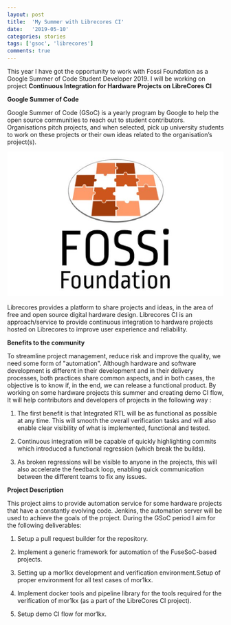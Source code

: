 ```yaml
---
layout: post
title:  'My Summer with Librecores CI'
date:   '2019-05-10'
categories: stories
tags: ['gsoc', 'librecores']
comments: true
---
```


This year I have got the opportunity to work with Fossi Foundation as a Google Summer of Code Student Developer 2019. 
I will be working on project <strong>Continuous Integration for Hardware Projects on LibreCores CI</strong>

<strong>Google Summer of Code</strong>

Google Summer of Code (GSoC) is a yearly program by Google to help the open source communities to 
reach out to student contributors. Organisations pitch projects, and when selected, pick up university students to work on 
these projects or their own ideas related to the organisation’s project(s).

<div class="image">
    <a href="/public/img/fossi.jpg">
        <img alt="'Project metrics' tab" src="/public/img/fossi.jpg" />
    </a>
</div>

Librecores provides a platform to share projects and ideas, in the area of free and open source digital hardware design. 
Librecores CI is an approach/service to provide continuous integration to hardware projects hosted on Librecores to 
improve user experience and reliability. 

<strong>Benefits to the community</strong>

To streamline project management, reduce risk and improve the quality, we need some form of "automation". 
Although hardware and software development is different in their development and in their delivery processes, 
both practices share common aspects, and in both cases, the objective is to know if,
in the end, we can release a functional product. By working on some hardware projects this summer and creating demo CI flow, 
It will help contributors and developers of  projects in the following way : 

1) The first benefit is that Integrated RTL will be as functional as possible at any time.
This will smooth the overall verification tasks and will also enable clear visibility of what is implemented, functional and 
tested.

2) Continuous integration will be capable of quickly highlighting commits which introduced a functional regression 
(which break the builds).

3) As broken regressions will be visible to anyone in the projects, this will also accelerate the feedback loop, enabling quick communication between the different teams to fix any issues.


<strong>Project Description</strong>

This project aims to provide automation service for some hardware projects that 
have a constantly evolving code. Jenkins, the automation server will be used to achieve the goals of the project.
During the GSoC period I aim for the following deliverables:

1) Setup a pull request builder for the repository.

2) Implement a generic framework for automation of the FuseSoC-based projects.

3) Setting up a mor1kx development and verification environment.Setup of proper environment for all test cases of mor1kx.

4) Implement docker tools and pipeline library for the tools required for the verification of mor1kx
(as a part of the LibreCores CI project).

5) Setup demo CI flow for mor1kx.

